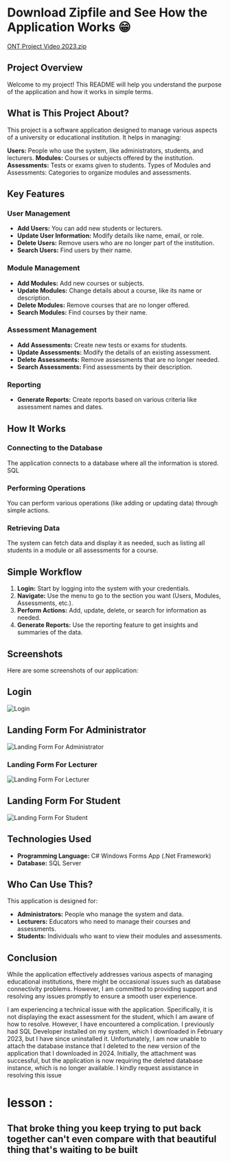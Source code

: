 # Download Zipfile and See How the Application Works 😁
[ONT Project Video 2023.zip](https://github.com/Aphelele-Marwarwa/My-Assignment-/files/15370659/ONT.Project.Video.2023.zip)


## Project Overview
Welcome to my project! This README will help you understand the purpose of the application and how it works in simple terms.

## What is This Project About?
This project is a software application designed to manage various aspects of a university or educational institution. It helps in managing:

**Users:** People who use the system, like administrators, students, and lecturers.
**Modules:** Courses or subjects offered by the institution.
**Assessments:** Tests or exams given to students.
Types of Modules and Assessments: Categories to organize modules and assessments.

## Key Features
### User Management
- **Add Users:** You can add new students or lecturers.
- **Update User Information:** Modify details like name, email, or role.
- **Delete Users:** Remove users who are no longer part of the institution.
- **Search Users:** Find users by their name.

### Module Management
- **Add Modules:** Add new courses or subjects.
- **Update Modules:** Change details about a course, like its name or description.
- **Delete Modules:** Remove courses that are no longer offered.
- **Search Modules:** Find courses by their name.

### Assessment Management
- **Add Assessments:** Create new tests or exams for students.
- **Update Assessments:** Modify the details of an existing assessment.
- **Delete Assessments:** Remove assessments that are no longer needed.
- **Search Assessments:** Find assessments by their description.

### Reporting
- **Generate Reports:** Create reports based on various criteria like assessment names and dates.

## How It Works
### Connecting to the Database
The application connects to a database where all the information is stored. SQL

### Performing Operations
You can perform various operations (like adding or updating data) through simple actions.

### Retrieving Data
The system can fetch data and display it as needed, such as listing all students in a module or all assessments for a course.

## Simple Workflow
1. **Login:** Start by logging into the system with your credentials.
2. **Navigate:** Use the menu to go to the section you want (Users, Modules, Assessments, etc.).
3. **Perform Actions:** Add, update, delete, or search for information as needed.
4. **Generate Reports:** Use the reporting feature to get insights and summaries of the data.

## Screenshots
Here are some screenshots of our application:
## Login
![Login](https://github.com/Aphelele-Marwarwa/My-Assignment-/assets/100202694/b7d9fb08-e8d1-4892-85ef-3155814e9492)
## Landing Form For Administrator
![Landing Form For Administrator](https://github.com/Aphelele-Marwarwa/My-Assignment-/assets/100202694/65c46327-d3e7-4f2c-b724-a67aa90ffcbe)
### Landing Form For Lecturer
![Landing Form For Lecturer ](https://github.com/Aphelele-Marwarwa/My-Assignment-/assets/100202694/79d0c114-d5f4-4d55-8b18-b5e170fc87f9)
## Landing Form For Student
![Landing Form For Student](https://github.com/Aphelele-Marwarwa/My-Assignment-/assets/100202694/6502496e-02a4-4a60-bd69-1ba88f6c2a1d)

## Technologies Used
- **Programming Language:** C# Windows Forms App (.Net Framework)
- **Database:** SQL Server

## Who Can Use This?
This application is designed for:

- **Administrators:** People who manage the system and data.
- **Lecturers:** Educators who need to manage their courses and assessments.
- **Students:** Individuals who want to view their modules and assessments.


## Conclusion
While the application effectively addresses various aspects of managing educational institutions, there might be occasional issues such as database connectivity problems. However, I am committed to providing support and resolving any issues promptly to ensure a smooth user experience.

I am experiencing a technical issue with the application. Specifically, it is not displaying the exact assessment for the student, which I am aware of how to resolve. However, I have encountered a complication. I previously had SQL Developer installed on my system, which I downloaded in February 2023, but I have since uninstalled it. Unfortunately, I am now unable to attach the database instance that I deleted to the new version of the application that I downloaded in 2024. Initially, the attachment was successful, but the application is now requiring the deleted database instance, which is no longer available. I kindly request assistance in resolving this issue
# lesson : 

## That broke thing you keep trying to put back together can't even compare with that beautiful thing that's waiting to be built

